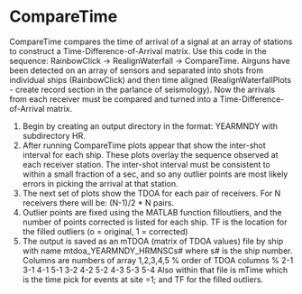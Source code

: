 # CompareTime
CompareTime compares the time of arrival of a signal at an array of stations to construct a Time-Difference-of-Arrival matrix.
Use this code in the sequence: RainbowClick -> RealignWaterfall -> CompareTime.
Airguns have been detected on an array of sensors and separated into shots from individual ships (RainbowClick) and then time aligned (RealignWaterfallPlots - create record section in the parlance of seismology). Now the arrivals from each receiver must be compared and turned into a Time-Difference-of-Arrival matrix.
1)	Begin by creating an output directory in the format: YEARMNDY with subdirectory HR.
2)	After running CompareTime plots appear that show the inter-shot interval for each ship. These plots overlay the sequence observed at each receiver station.  The inter-shot interval must be consistent to within a small fraction of a sec, and so any outlier points are most likely errors in picking the arrival at that station.
3)	The next set of plots show the TDOA for each pair of receivers.  For N receivers there will be: (N-1)/2 * N pairs.
4)	Outlier points are fixed using the MATLAB function filloutliers, and the number of points corrected is listed for each ship. TF is the location for the filled outliers (o = original, 1 = corrected)
5)	The output is saved as an mTDOA (matrix of TDOA values) file by ship with name mtdoa_YEARMNDY_HRMNSCs# where s# is the ship number. Columns are numbers of array 1,2,3,4,5 % order of TDOA columns % 2-1 3-1 4-1 5-1 3-2 4-2 5-2 4-3 5-3 5-4 
Also within that file is mTime which is the time pick for events at site =1; and TF for the filled outliers.
